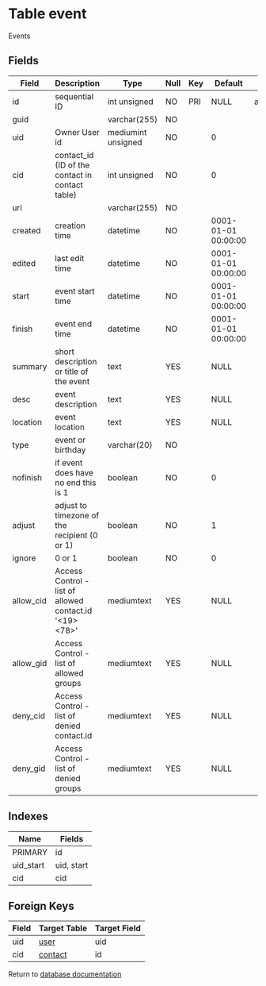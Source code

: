 Table event
===========

Events

Fields
------

| Field     | Description                                            | Type               | Null | Key | Default             | Extra          |
| --------- | ------------------------------------------------------ | ------------------ | ---- | --- | ------------------- | -------------- |
| id        | sequential ID                                          | int unsigned       | NO   | PRI | NULL                | auto_increment |
| guid      |                                                        | varchar(255)       | NO   |     |                     |                |
| uid       | Owner User id                                          | mediumint unsigned | NO   |     | 0                   |                |
| cid       | contact_id (ID of the contact in contact table)        | int unsigned       | NO   |     | 0                   |                |
| uri       |                                                        | varchar(255)       | NO   |     |                     |                |
| created   | creation time                                          | datetime           | NO   |     | 0001-01-01 00:00:00 |                |
| edited    | last edit time                                         | datetime           | NO   |     | 0001-01-01 00:00:00 |                |
| start     | event start time                                       | datetime           | NO   |     | 0001-01-01 00:00:00 |                |
| finish    | event end time                                         | datetime           | NO   |     | 0001-01-01 00:00:00 |                |
| summary   | short description or title of the event                | text               | YES  |     | NULL                |                |
| desc      | event description                                      | text               | YES  |     | NULL                |                |
| location  | event location                                         | text               | YES  |     | NULL                |                |
| type      | event or birthday                                      | varchar(20)        | NO   |     |                     |                |
| nofinish  | if event does have no end this is 1                    | boolean            | NO   |     | 0                   |                |
| adjust    | adjust to timezone of the recipient (0 or 1)           | boolean            | NO   |     | 1                   |                |
| ignore    | 0 or 1                                                 | boolean            | NO   |     | 0                   |                |
| allow_cid | Access Control - list of allowed contact.id '<19><78>' | mediumtext         | YES  |     | NULL                |                |
| allow_gid | Access Control - list of allowed groups                | mediumtext         | YES  |     | NULL                |                |
| deny_cid  | Access Control - list of denied contact.id             | mediumtext         | YES  |     | NULL                |                |
| deny_gid  | Access Control - list of denied groups                 | mediumtext         | YES  |     | NULL                |                |

Indexes
------------

| Name      | Fields     |
| --------- | ---------- |
| PRIMARY   | id         |
| uid_start | uid, start |
| cid       | cid        |

Foreign Keys
------------

| Field | Target Table | Target Field |
|-------|--------------|--------------|
| uid | [user](help/database/db_user) | uid |
| cid | [contact](help/database/db_contact) | id |

Return to [database documentation](help/database)
